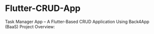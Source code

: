 # Flutter-CRUD-App
Task Manager App – A Flutter-Based CRUD Application Using Back4App (BaaS)  Project Overview:

